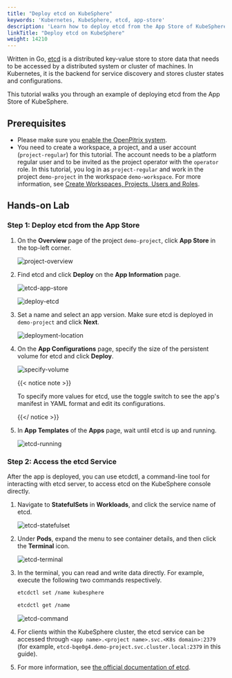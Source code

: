 ```yaml
---
title: "Deploy etcd on KubeSphere"
keywords: 'Kubernetes, KubeSphere, etcd, app-store'
description: 'Learn how to deploy etcd from the App Store of KubeSphere and access its service.'
linkTitle: "Deploy etcd on KubeSphere"
weight: 14210
---
```


Written in Go, [etcd](https://etcd.io/) is a distributed key-value store to store data that needs to be accessed by a distributed system or cluster of machines. In Kubernetes, it is the backend for service discovery and stores cluster states and configurations.

This tutorial walks you through an example of deploying etcd from the App Store of KubeSphere.

## Prerequisites

- Please make sure you [enable the OpenPitrix system](https://kubesphere.io/docs/pluggable-components/app-store/).
- You need to create a workspace, a project, and a user account (`project-regular`) for this tutorial. The account needs to be a platform regular user and to be invited as the project operator with the `operator` role. In this tutorial, you log in as `project-regular` and work in the project `demo-project` in the workspace `demo-workspace`. For more information, see [Create Workspaces, Projects, Users and Roles](../../../quick-start/create-workspace-and-project/).

## Hands-on Lab

### Step 1: Deploy etcd from the App Store

1. On the **Overview** page of the project `demo-project`, click **App Store** in the top-left corner.

   ![project-overview](/images/docs/appstore/built-in-apps/etcd-app/project-overview.png)

2. Find etcd and click **Deploy** on the **App Information** page.

   ![etcd-app-store](/images/docs/appstore/built-in-apps/etcd-app/etcd-app-store.png)

   ![deploy-etcd](/images/docs/appstore/built-in-apps/etcd-app/deploy-etcd.png)

3. Set a name and select an app version. Make sure etcd is deployed in `demo-project` and click **Next**.

   ![deployment-location](/images/docs/appstore/built-in-apps/etcd-app/deployment-location.png)

4. On the **App Configurations** page, specify the size of the persistent volume for etcd and click **Deploy**.

   ![specify-volume](/images/docs/appstore/built-in-apps/etcd-app/specify-volume.png)

   {{< notice note >}}

   To specify more values for etcd, use the toggle switch to see the app's manifest in YAML format and edit its configurations.

   {{</ notice >}} 

5. In **App Templates** of the **Apps** page, wait until etcd is up and running.

   ![etcd-running](/images/docs/appstore/built-in-apps/etcd-app/etcd-running.png)

### Step 2: Access the etcd Service

After the app is deployed, you can use etcdctl, a command-line tool for interacting with etcd server, to access etcd on the KubeSphere console directly.

1. Navigate to **StatefulSets** in **Workloads**, and click the service name of etcd.

   ![etcd-statefulset](/images/docs/appstore/built-in-apps/etcd-app/etcd-statefulset.png)

2. Under **Pods**, expand the menu to see container details, and then click the **Terminal** icon.

   ![etcd-terminal](/images/docs/appstore/built-in-apps/etcd-app/etcd-terminal.png)

3. In the terminal, you can read and write data directly. For example, execute the following two commands respectively.

   ```bash
   etcdctl set /name kubesphere
   ```

   ```bash
   etcdctl get /name
   ```

   ![etcd-command](/images/docs/appstore/built-in-apps/etcd-app/etcd-command.png)

4. For clients within the KubeSphere cluster, the etcd service can be accessed through `<app name>.<project name>.svc.<K8s domain>:2379` (for example, `etcd-bqe0g4.demo-project.svc.cluster.local:2379` in this guide).

5. For more information, see [the official documentation of etcd](https://etcd.io/docs/v3.4.0/).